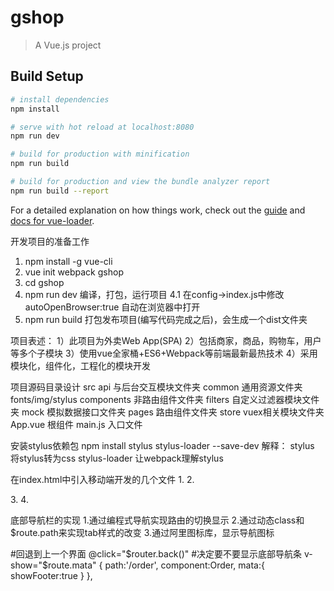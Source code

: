 # gshop

> A Vue.js project

## Build Setup

``` bash
# install dependencies
npm install

# serve with hot reload at localhost:8080
npm run dev

# build for production with minification
npm run build

# build for production and view the bundle analyzer report
npm run build --report
```

For a detailed explanation on how things work, check out the [guide](http://vuejs-templates.github.io/webpack/) and [docs for vue-loader](http://vuejs.github.io/vue-loader).

开发项目的准备工作
1. npm install -g vue-cli
2. vue init webpack gshop
3. cd gshop
4. npm run dev 编译，打包，运行项目
	4.1 在config->index.js中修改autoOpenBrowser:true  自动在浏览器中打开
5. npm run build 打包发布项目(编写代码完成之后)，会生成一个dist文件夹

项目表述：
	1）此项目为外卖Web App(SPA)
	2）包括商家，商品，购物车，用户等多个子模块
	3）使用vue全家桶+ES6+Webpack等前端最新最热技术
	4）采用模块化，组件化，工程化的模块开发

项目源码目录设计
	src
		api 与后台交互模块文件夹
		common 通用资源文件夹 fonts/img/stylus
		components 非路由组件文件夹
		filters 自定义过滤器模块文件夹
		mock 模拟数据接口文件夹
		pages 路由组件文件夹
		store vuex相关模块文件夹
		App.vue 根组件
		main.js 入口文件

安装stylus依赖包
	npm install stylus stylus-loader --save-dev
	解释：	stylus 将stylus转为css
			stylus-loader 让webpack理解stylus

在index.html中引入移动端开发的几个文件
1.<!-- 移动端视口设置 -->
<meta name="viewport" content="width=device-width,initial-scale=1.0,maxinum-scale=1.0,mininum-scale=1.0,user-scalable=no">
2.<!-- 移动端浏览器样式重置 -->
<link rel="stylesheet" href="./static/css/reset.css">	
3.<!-- 阿里矢量图标库 -->
<link rel="stylesheet" href="http://at.alicdn.com/t/font_1971447_11js0l4vu58.css">
4.<!-- 解决点击响应0.3s的延迟 -->
<script src="https://as.alipayobjects.com/g/component/fastclick/1.0.6/fastclick.js"></script>
<script>
  if ('addEventListener' in document) {
	document.addEventListener('DOMContentLoaded', function() {
	  FastClick.attach(document.body);
	}, false);
  }
  if(!window.Promise) {
	document.writeln('<script src="https://as.alipayobjects.com/g/component/es6-promise/3.2.2/es6-promise.min.js"'+'>'+'<'+'/'+'script>');
  }
</script>

<footerGuide>底部导航栏的实现
1.通过编程式导航实现路由的切换显示
2.通过动态class和$route.path来实现tab样式的改变
3.通过阿里图标库，显示导航图标

#回退到上一个界面
	@click="$router.back()"   
#决定要不要显示底部导航条
	v-show="$route.mata" 
	{
		path:'/order',
		component:Order,
		mata:{
			showFooter:true
		}
	},

